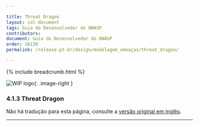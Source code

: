 ```yaml
---

title: Threat Dragon
layout: col-document
tags: Guia do Desenvolvedor do OWASP
contributors:
document: Guia do Desenvolvedor do OWASP
order: 26130
permalink: /release-pt-br/design/modelagem_ameaças/threat_dragon/

---
```


{% include breadcrumb.html %}

<style type="text/css">
.image-right {
  height: 180px;
  display: block;
  margin-left: auto;
  margin-right: auto;
  float: right;
}
</style>

![WIP logo](../../../../assets/images/dg_wip.png "Trabalho em andamento"){: .image-right }

### 4.1.3 Threat Dragon

Não há tradução para esta página, consulte a [versão original em inglês][release060103].

----

[release060103]: https://github.com/OWASP/www-project-developer-guide/blob/main/draft/06-design/01-threat-modeling/03-threat-dragon.md
